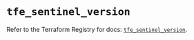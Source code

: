 # `tfe_sentinel_version`

Refer to the Terraform Registry for docs: [`tfe_sentinel_version`](https://registry.terraform.io/providers/hashicorp/tfe/0.68.1/docs/resources/sentinel_version).
